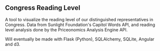 ## Congress Reading Level

A tool to visualize the reading level of our distinguished representatives in Congress. Data from Sunlight Foundation's Capitol Words API, and reading level analysis done by the Priceonomics Analysis Engine API.

Will eventually be made with Flask (Python), SQLAlchemy, SQLite, Angular and d3.